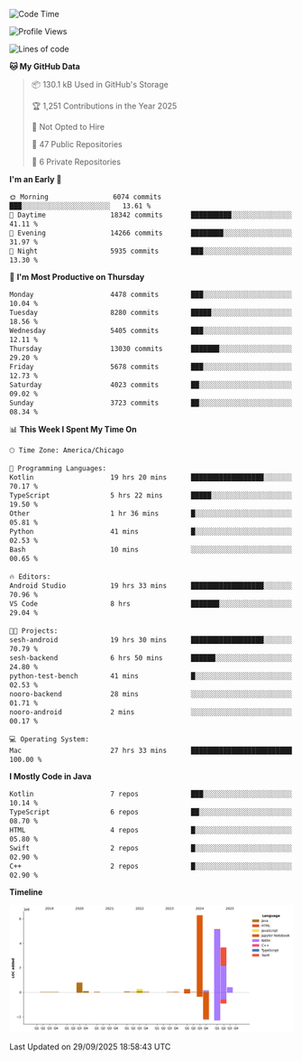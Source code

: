 <!--START_SECTION:waka-->
![Code Time](http://img.shields.io/badge/Code%20Time-1%2C548%20hrs%206%20mins-blue)

![Profile Views](http://img.shields.io/badge/Profile%20Views-0-blue)

![Lines of code](https://img.shields.io/badge/From%20Hello%20World%20I%27ve%20Written-17.3%20million%20lines%20of%20code-blue)

**🐱 My GitHub Data** 

> 📦 130.1 kB Used in GitHub's Storage 
 > 
> 🏆 1,251 Contributions in the Year 2025
 > 
> 🚫 Not Opted to Hire
 > 
> 📜 47 Public Repositories 
 > 
> 🔑 6 Private Repositories 
 > 
**I'm an Early 🐤** 

```text
🌞 Morning                6074 commits        ███░░░░░░░░░░░░░░░░░░░░░░   13.61 % 
🌆 Daytime                18342 commits       ██████████░░░░░░░░░░░░░░░   41.11 % 
🌃 Evening                14266 commits       ████████░░░░░░░░░░░░░░░░░   31.97 % 
🌙 Night                  5935 commits        ███░░░░░░░░░░░░░░░░░░░░░░   13.30 % 
```
📅 **I'm Most Productive on Thursday** 

```text
Monday                   4478 commits        ███░░░░░░░░░░░░░░░░░░░░░░   10.04 % 
Tuesday                  8280 commits        █████░░░░░░░░░░░░░░░░░░░░   18.56 % 
Wednesday                5405 commits        ███░░░░░░░░░░░░░░░░░░░░░░   12.11 % 
Thursday                 13030 commits       ███████░░░░░░░░░░░░░░░░░░   29.20 % 
Friday                   5678 commits        ███░░░░░░░░░░░░░░░░░░░░░░   12.73 % 
Saturday                 4023 commits        ██░░░░░░░░░░░░░░░░░░░░░░░   09.02 % 
Sunday                   3723 commits        ██░░░░░░░░░░░░░░░░░░░░░░░   08.34 % 
```


📊 **This Week I Spent My Time On** 

```text
🕑︎ Time Zone: America/Chicago

💬 Programming Languages: 
Kotlin                   19 hrs 20 mins      ██████████████████░░░░░░░   70.17 % 
TypeScript               5 hrs 22 mins       █████░░░░░░░░░░░░░░░░░░░░   19.50 % 
Other                    1 hr 36 mins        █░░░░░░░░░░░░░░░░░░░░░░░░   05.81 % 
Python                   41 mins             █░░░░░░░░░░░░░░░░░░░░░░░░   02.53 % 
Bash                     10 mins             ░░░░░░░░░░░░░░░░░░░░░░░░░   00.65 % 

🔥 Editors: 
Android Studio           19 hrs 33 mins      ██████████████████░░░░░░░   70.96 % 
VS Code                  8 hrs               ███████░░░░░░░░░░░░░░░░░░   29.04 % 

🐱‍💻 Projects: 
sesh-android             19 hrs 30 mins      ██████████████████░░░░░░░   70.79 % 
sesh-backend             6 hrs 50 mins       ██████░░░░░░░░░░░░░░░░░░░   24.80 % 
python-test-bench        41 mins             █░░░░░░░░░░░░░░░░░░░░░░░░   02.53 % 
nooro-backend            28 mins             ░░░░░░░░░░░░░░░░░░░░░░░░░   01.71 % 
nooro-android            2 mins              ░░░░░░░░░░░░░░░░░░░░░░░░░   00.17 % 

💻 Operating System: 
Mac                      27 hrs 33 mins      █████████████████████████   100.00 % 
```

**I Mostly Code in Java** 

```text
Kotlin                   7 repos             ███░░░░░░░░░░░░░░░░░░░░░░   10.14 % 
TypeScript               6 repos             ██░░░░░░░░░░░░░░░░░░░░░░░   08.70 % 
HTML                     4 repos             █░░░░░░░░░░░░░░░░░░░░░░░░   05.80 % 
Swift                    2 repos             █░░░░░░░░░░░░░░░░░░░░░░░░   02.90 % 
C++                      2 repos             █░░░░░░░░░░░░░░░░░░░░░░░░   02.90 % 
```



**Timeline**

![Lines of Code chart](https://raw.githubusercontent.com/phanijsp/phanijsp/main/assets/bar_graph.png)


 Last Updated on 29/09/2025 18:58:43 UTC
<!--END_SECTION:waka-->

